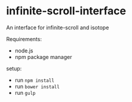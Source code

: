 # infinite-scroll-interface
An interface for infinite-scroll and isotope

Requirements:

* node.js
* npm package manager

setup:

* run `npm install`
* run `bower install`
* run `gulp`
